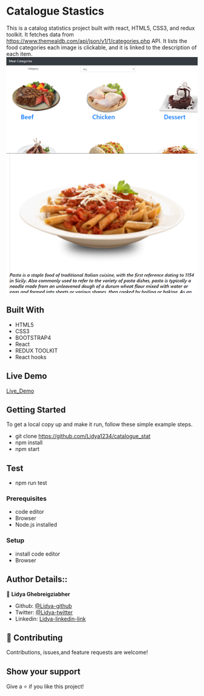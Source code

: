 # Catalogue Stastics

This is a catalog statistics project built with react, HTML5, CSS3, and redux toolkit. It fetches data from https://www.themealdb.com/api/json/v1/1/categories.php API. It lists the food categories each image is clickable, and it is linked to the description of each item.
<img src="Capture.PNG">
<img src="SingleCategory.PNG">
## Built With

- HTML5
- CSS3
- BOOTSTRAP4
- React
- REDUX TOOLKIT
- React hooks

## Live Demo
[Live_Demo](https://lidu-catalogue-stat.herokuapp.com/)

## Getting Started

To get a local copy up and make it run, follow these simple example steps.
-  git clone https://github.com/Lidya1234/catalogue_stat
- npm install
- npm start

## Test
- npm run test

### Prerequisites

- code editor
- Browser
- Node.js installed


### Setup

- install code editor
- Browser


## Author Details::

👤 **Lidya Ghebreigziabher**

- Github: [@Lidya-github ](https://github.com/Lidya1234)
- Twitter: [@Lidya-twitter](https://twitter.com/Lidya42676629)
- Linkedin: [Lidya-linkedin-link](https://www.linkedin.com/in/lidya-ghebreigziabher-4a94391aa/)
 


## 🤝 Contributing

Contributions, issues,and feature requests are welcome!



## Show your support

Give a ⭐️ if you like this project!

